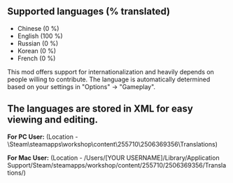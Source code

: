 ## Supported languages (% translated)
* Chinese (0 %)
* English (100 %)
* Russian (0 %) 
* Korean (0 %) 
* French (0 %) 

This mod offers support for internationalization and heavily depends on people willing to contribute. The language is automatically determined based on your settings in "Options" -> "Gameplay".

## The languages are stored in XML for easy viewing and editing. 

**For PC User:**
(Location - <Path to Steam>\Steam\steamapps\workshop\content\255710\2506369356\Translations)

**For Mac User:**
(Location - /Users/[YOUR USERNAME]/Library/Application Support/Steam/steamapps/workshop/content/255710/2506369356/Translations/)
